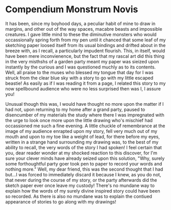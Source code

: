 # Compendium Monstrum Novis

It has been, since my boyhood days, a peculiar habit of mine to draw in margins, and other out of the way spaces, macabre beasts and impossible creatures. I gave little mind to these the diminutive monsters who would occassionally spring forth from my pen until it chanced that some leaf of my sketching paper loosed itself from its usual bindings and drifted about in the breeze with, as I recall, a particularly impudent flourish. This, in itself, would have been mere inconvienence, but the fact that my rascal art did this thing in the very misthshs of a garden party meant my paper was sieized upon instantly by the curious and I was questioned muchly as to its contents. Well, all praise to the muses who blessed my tongue that day for I was struck from the clear blue sky with a story to go with my little escaped beastie! As easily as if I was reading it from a page, I related this story to my now spellbound audience who were no less surprised then was I, I assure you!

Unusual though this was, I would have thought no more upon the matter if I had not, upon returning to my home after a grand party, paused to disencumber of my materials the study where there I was impregnated with the urge to look once more upon the little drawing who's mischief had occassioned me such a fine evening. A little chuckle of remembrance at the image of my audience enrapted upon my story, fell very much out of my mouth and upon to my toe like a weight of lead, for there before my eyes, written in a strange hand surrounding my drawing was, to the best of my ability to recall, the very words of the story I had spoken! I feel certain that you, dear reader wonder at my shocked reaction to this discover, for I'm sure your clever minds have already seized upon this solution, "Why, surely some forthoughtful party goer took pen to paper to record your words and nothing more." Well, my dear friend, this was the second thought that I had but...I was forced to immediately discard it because I knew, as you do not, that never during the course of my story, or the party afterwards did the sketch paper ever once leave my custody! There's no mundane way to explain how the words of my surely divine inspired story could have been so recorded. As there is also no mundane was to explain the contiued appearance of stories to go along with my drawings!